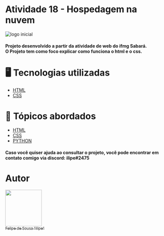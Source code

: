 <h1>Atividade 18 - Hospedagem na nuvem</h1>

![logo inicial](https://user-images.githubusercontent.com/118455180/205037765-5005c7b4-b9ef-427c-8ef1-810fc9ac70e3.png)

<h4>Projeto desenvolvido a partir da atividade de web do ifmg Sabará.<br> O Projeto tem como foco explicar como funciona o html e o css.</h4>

# 🖥️ Tecnologias utilizadas

* [HTML](HTML)
* [CSS](CSS)

# 📖 Tópicos abordados

* [HTML](HTML)
* [CSS](CSS)
* [PYTHON](CSS)

<h4>Caso você quiser ajuda ao consultar o projeto, você pode encontrar em contato comigo via discord: ilipe#2475</h4>

# Autor
 [<img src="https://avatars.githubusercontent.com/u/118455180?s=400&u=deb36b10cea98d9b5575d35c09a5358d101a9a39&v=4" width=115><br><sub>Felipe de Sousa "ilipe"</sub>](https://github.com/ilipehwd) 
